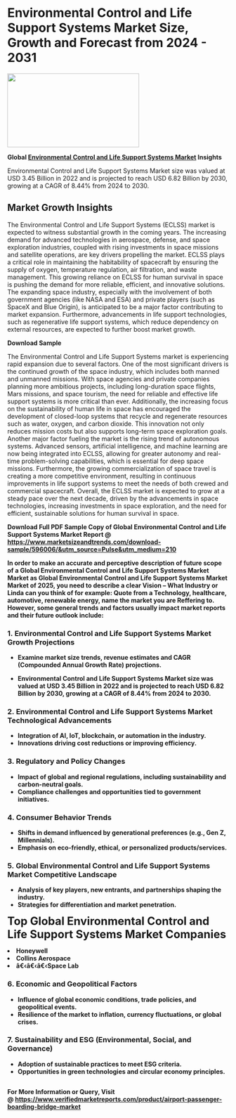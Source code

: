 <H1>Environmental Control and Life Support Systems Market Size, Growth and Forecast from 2024 - 2031</H1><img class="aligncenter size-medium wp-image-584254" src="https://thirdeyenews.in/wp-content/uploads/2024/09/Global-Market-Research-300x168.jpeg" alt="" width="300" height="168" /><p><strong>Global&nbsp;<a href="https://www.marketsizeandtrends.com/download-sample/596006/&amp;utm_source=Pulse&amp;utm_medium=210">Environmental Control and Life Support Systems Market</a> Insights</strong></p><p>Environmental Control and Life Support Systems Market size was valued at USD 3.45 Billion in 2022 and is projected to reach USD 6.82 Billion by 2030, growing at a CAGR of 8.44% from 2024 to 2030.</p><p><h2>Market Growth Insights</h2> <p>The Environmental Control and Life Support Systems (ECLSS) market is expected to witness substantial growth in the coming years. The increasing demand for advanced technologies in aerospace, defense, and space exploration industries, coupled with rising investments in space missions and satellite operations, are key drivers propelling the market. ECLSS plays a critical role in maintaining the habitability of spacecraft by ensuring the supply of oxygen, temperature regulation, air filtration, and waste management. This growing reliance on ECLSS for human survival in space is pushing the demand for more reliable, efficient, and innovative solutions. The expanding space industry, especially with the involvement of both government agencies (like NASA and ESA) and private players (such as SpaceX and Blue Origin), is anticipated to be a major factor contributing to market expansion. Furthermore, advancements in life support technologies, such as regenerative life support systems, which reduce dependency on external resources, are expected to further boost market growth.</p> <p><strong>Download Sample</strong></p> <p>The Environmental Control and Life Support Systems market is experiencing rapid expansion due to several factors. One of the most significant drivers is the continued growth of the space industry, which includes both manned and unmanned missions. With space agencies and private companies planning more ambitious projects, including long-duration space flights, Mars missions, and space tourism, the need for reliable and effective life support systems is more critical than ever. Additionally, the increasing focus on the sustainability of human life in space has encouraged the development of closed-loop systems that recycle and regenerate resources such as water, oxygen, and carbon dioxide. This innovation not only reduces mission costs but also supports long-term space exploration goals. Another major factor fueling the market is the rising trend of autonomous systems. Advanced sensors, artificial intelligence, and machine learning are now being integrated into ECLSS, allowing for greater autonomy and real-time problem-solving capabilities, which is essential for deep space missions. Furthermore, the growing commercialization of space travel is creating a more competitive environment, resulting in continuous improvements in life support systems to meet the needs of both crewed and commercial spacecraft. Overall, the ECLSS market is expected to grow at a steady pace over the next decade, driven by the advancements in space technologies, increasing investments in space exploration, and the need for efficient, sustainable solutions for human survival in space.</p> <p><strong></p><p><span class=""><strong>Download Full PDF Sample Copy of Global Environmental Control and Life Support Systems Market Report</strong> @ <a href="https://www.marketsizeandtrends.com/download-sample/596006/&amp;utm_source=Pulse&amp;utm_medium=210" target="_blank">https://www.marketsizeandtrends.com/download-sample/596006/&amp;utm_source=Pulse&amp;utm_medium=210</a></span></p><p>In order to make an accurate and perceptive description of future scope of a Global&nbsp;Environmental Control and Life Support Systems Market Market as Global&nbsp;Environmental Control and Life Support Systems Market Market of 2025, you need to describe a clear Vision &ndash; What Industry or Linda can you think of for example: Quote from a Technology, healthcare, automotive, renewable energy, name the market you are Reffering to. However, some general trends and factors usually impact market reports and their future outlook include:</p><h3>1.&nbsp;<strong>Environmental Control and Life Support Systems Market Growth Projections</strong></h3><ul><li>Examine market size trends, revenue estimates and CAGR (Compounded Annual Growth Rate) projections.</li><li><p>Environmental Control and Life Support Systems Market size was valued at USD 3.45 Billion in 2022 and is projected to reach USD 6.82 Billion by 2030, growing at a CAGR of 8.44% from 2024 to 2030.</p></li></ul><h3>2.&nbsp;<strong>Environmental Control and Life Support Systems Market Technological Advancements</strong></h3><ul><li>Integration of AI, IoT, blockchain, or automation in the industry.</li><li>Innovations driving cost reductions or improving efficiency.</li></ul><h3>3.&nbsp;<strong>Regulatory and Policy Changes</strong></h3><ul><li>Impact of global and regional regulations, including sustainability and carbon-neutral goals.</li><li>Compliance challenges and opportunities tied to government initiatives.</li></ul><h3>4.&nbsp;<strong>Consumer Behavior Trends</strong></h3><ul><li>Shifts in demand influenced by generational preferences (e.g., Gen Z, Millennials).</li><li>Emphasis on eco-friendly, ethical, or personalized products/services.</li></ul><h3>5.&nbsp;<strong>Global Environmental Control and Life Support Systems Market Competitive Landscape</strong></h3><ul><li>Analysis of key players, new entrants, and partnerships shaping the industry.</li><li>Strategies for differentiation and market penetration.</li></ul><p data-pm-slice="1 1 []"><span style="color: inherit; font-family: inherit; font-size: 25px;">Top Global Environmental Control and Life Support Systems Market Companies</span></p><div class="" data-test-id=""><p><li>Honeywell</li><li> Collins Aerospace</li><li> â€‹â€‹â€‹Space Lab</li></p></div><h3>6.&nbsp;<strong>Economic and Geopolitical Factors</strong></h3><ul><li>Influence of global economic conditions, trade policies, and geopolitical events.</li><li>Resilience of the market to inflation, currency fluctuations, or global crises.</li></ul><h3>7.&nbsp;<strong>Sustainability and ESG (Environmental, Social, and Governance)</strong></h3><ul><li>Adoption of sustainable practices to meet ESG criteria.</li><li>Opportunities in green technologies and circular economy principles.</li></ul><h2><strong style="font-size: 14px;">For More Information or Query, Visit @&nbsp;</strong><a style="background-color: #ffffff; font-size: 14px;" href="https://www.marketsizeandtrends.com/report/environmental-control-and-life-support-systems-market/" target="_blank">https://www.verifiedmarketreports.com/product/airport-passenger-boarding-bridge-market</a></h2>
